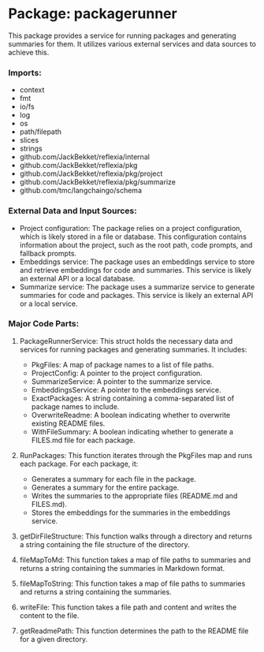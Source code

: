 # Package: packagerunner

This package provides a service for running packages and generating summaries for them. It utilizes various external services and data sources to achieve this.

### Imports:

- context
- fmt
- io/fs
- log
- os
- path/filepath
- slices
- strings
- github.com/JackBekket/reflexia/internal
- github.com/JackBekket/reflexia/pkg
- github.com/JackBekket/reflexia/pkg/project
- github.com/JackBekket/reflexia/pkg/summarize
- github.com/tmc/langchaingo/schema

### External Data and Input Sources:

- Project configuration: The package relies on a project configuration, which is likely stored in a file or database. This configuration contains information about the project, such as the root path, code prompts, and fallback prompts.
- Embeddings service: The package uses an embeddings service to store and retrieve embeddings for code and summaries. This service is likely an external API or a local database.
- Summarize service: The package uses a summarize service to generate summaries for code and packages. This service is likely an external API or a local service.

### Major Code Parts:

1. PackageRunnerService: This struct holds the necessary data and services for running packages and generating summaries. It includes:
    - PkgFiles: A map of package names to a list of file paths.
    - ProjectConfig: A pointer to the project configuration.
    - SummarizeService: A pointer to the summarize service.
    - EmbeddingsService: A pointer to the embeddings service.
    - ExactPackages: A string containing a comma-separated list of package names to include.
    - OverwriteReadme: A boolean indicating whether to overwrite existing README files.
    - WithFileSummary: A boolean indicating whether to generate a FILES.md file for each package.

2. RunPackages: This function iterates through the PkgFiles map and runs each package. For each package, it:
    - Generates a summary for each file in the package.
    - Generates a summary for the entire package.
    - Writes the summaries to the appropriate files (README.md and FILES.md).
    - Stores the embeddings for the summaries in the embeddings service.

3. getDirFileStructure: This function walks through a directory and returns a string containing the file structure of the directory.

4. fileMapToMd: This function takes a map of file paths to summaries and returns a string containing the summaries in Markdown format.

5. fileMapToString: This function takes a map of file paths to summaries and returns a string containing the summaries.

6. writeFile: This function takes a file path and content and writes the content to the file.

7. getReadmePath: This function determines the path to the README file for a given directory.



